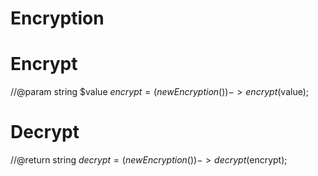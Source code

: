 # Encryption

# Encrypt
//@param string $value
$encrypt = (new Encryption())->encrypt($value);

# Decrypt
//@return string
$decrypt = (new Encryption())->decrypt($encrypt);
